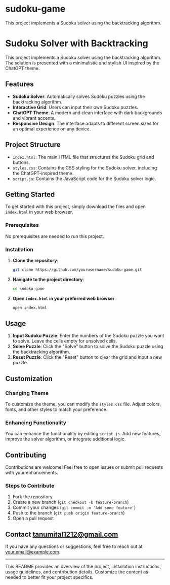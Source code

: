 # sudoku-game
This project implements a Sudoku solver using the backtracking algorithm.
# Sudoku Solver with Backtracking

This project implements a Sudoku solver using the backtracking algorithm. The solution is presented with a minimalistic and stylish UI inspired by the ChatGPT theme.

## Features

- **Sudoku Solver**: Automatically solves Sudoku puzzles using the backtracking algorithm.
- **Interactive Grid**: Users can input their own Sudoku puzzles.
- **ChatGPT Theme**: A modern and clean interface with dark backgrounds and vibrant accents.
- **Responsive Design**: The interface adapts to different screen sizes for an optimal experience on any device.

## Project Structure

- `index.html`: The main HTML file that structures the Sudoku grid and buttons.
- `styles.css`: Contains the CSS styling for the Sudoku solver, including the ChatGPT-inspired theme.
- `script.js`: Contains the JavaScript code for the Sudoku solver logic.

## Getting Started

To get started with this project, simply download the files and open `index.html` in your web browser.

### Prerequisites

No prerequisites are needed to run this project.

### Installation

1. **Clone the repository**:
   ```bash
   git clone https://github.com/yourusername/sudoku-game.git
   ```
2. **Navigate to the project directory**:
   ```bash
   cd sudoku-game
   ```
3. **Open `index.html` in your preferred web browser**:
   ```bash
   open index.html
   ```

## Usage

1. **Input Sudoku Puzzle**: Enter the numbers of the Sudoku puzzle you want to solve. Leave the cells empty for unsolved cells.
2. **Solve Puzzle**: Click the "Solve" button to solve the Sudoku puzzle using the backtracking algorithm.
3. **Reset Puzzle**: Click the "Reset" button to clear the grid and input a new puzzle.

## Customization

### Changing Theme

To customize the theme, you can modify the `styles.css` file. Adjust colors, fonts, and other styles to match your preference.

### Enhancing Functionality

You can enhance the functionality by editing `script.js`. Add new features, improve the solver algorithm, or integrate additional logic.

## Contributing

Contributions are welcome! Feel free to open issues or submit pull requests with your enhancements.

### Steps to Contribute

1. Fork the repository
2. Create a new branch (`git checkout -b feature-branch`)
3. Commit your changes (`git commit -m 'Add some feature'`)
4. Push to the branch (`git push origin feature-branch`)
5. Open a pull request


## Contact tanumital1212@gmail.com

If you have any questions or suggestions, feel free to reach out at your.email@example.com.

---

This README provides an overview of the project, installation instructions, usage guidelines, and contribution details. Customize the content as needed to better fit your project specifics.
